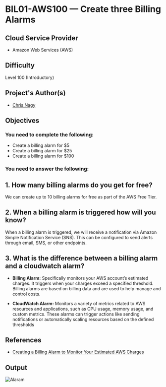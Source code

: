 # BIL01-AWS100 — Create three Billing Alarms

## Cloud Service Provider
* Amazon Web Services (AWS)

## Difficulty
Level 100 (Introductory)

## Project's Author(s)
* [Chris Nagy](https://twitter.com/chris_the_nagy)

## Objectives

###  You need to complete the following:

* Create a billing alarm for $5
* Create a billing alarm for $25
* Create a billing alarm for $100

###  You need to answer the following: 

## 1. How many billing alarms do you get for free?

We can create up to 10 billing alarms for free as part of the AWS Free Tier.

## 2. When a billing alarm is triggered how will you know?

When a billing alarm is triggered, we will receive a notification via Amazon Simple Notification Service (SNS). This can be configured to send alerts through email, SMS, or other endpoints.

## 3. What is the difference between a billing alarm and a cloudwatch alarm?

* **Billing Alarm:** Specifically monitors your AWS account’s estimated charges. It triggers when your charges exceed a specified threshold. Billing alarms are based on billing data and are used to help manage and control costs.

* **CloudWatch Alarm:** Monitors a variety of metrics related to AWS resources and applications, such as CPU usage, memory usage, and custom metrics. These alarms can trigger actions like sending notifications or automatically scaling resources based on the defined thresholds

## References

* [Creating a Billing Alarm to Monitor Your Estimated AWS Charges](https://docs.aws.amazon.com/AmazonCloudWatch/latest/monitoring/monitor_estimated_charges_with_cloudwatch.html)

## Output
![Alaram](https://github.com/user-attachments/assets/1d1d20d8-7750-4083-b38a-8f05ca5b9c03)
